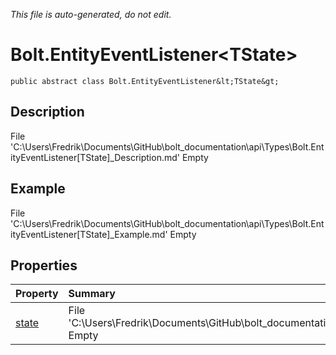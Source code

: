 *This file is auto-generated, do not edit.*

# Bolt.EntityEventListener&lt;TState&gt;
`public abstract class Bolt.EntityEventListener&lt;TState&gt;`
## Description
File 'C:\Users\Fredrik\Documents\GitHub\bolt_documentation\api\Types\Bolt.EntityEventListener[TState]_Description.md' Empty
## Example
File 'C:\Users\Fredrik\Documents\GitHub\bolt_documentation\api\Types\Bolt.EntityEventListener[TState]_Example.md' Empty
## Properties
| Property | Summary |
|:-----|:--------|
|[state](Bolt.EntityEventListener&lt;TState&gt;/P/state.md)|File 'C:\Users\Fredrik\Documents\GitHub\bolt_documentation\api\Types\Bolt.EntityEventListener[TState]\P\state_Summary.md' Empty|
